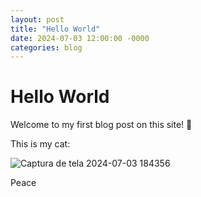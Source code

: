 ```yaml
---
layout: post
title: "Hello World"
date: 2024-07-03 12:00:00 -0000
categories: blog
---
```


# Hello World

Welcome to my first blog post on this site! 🎉

This is my cat:

![Captura de tela 2024-07-03 184356](https://github.com/martynnotes/blog/assets/17051719/4a84d6dc-c1e0-4bce-9154-42c013ddf1cc)

Peace